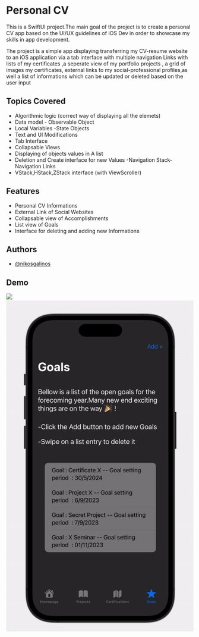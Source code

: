 
# Personal CV

This is a SwiftUI project.The main goal of the project is to create a  personal CV app based on the UI/UX guidelines of iOS Dev in order  to showcase my skills in app development.

The project is a simple app displaying transferring my CV-resume website to an iOS application via
a tab interface with multiple navigation Links
with lists of my certificates ,a seperate view of my portfolio projects , a grid of images 
my certificates, external links to my social-professional profiles,as well a list of informations
which can be updated or deleted based on the user input

## Topics Covered

- Algorithmic logic (correct way of displaying all the elemets)
- Data model - Observable Object
- Local Variables -State Objects
- Text and UI Modifications
- Tab Interface
- Collapsable Views
- Displaying of objects values in A list
- Deletion and Create interface for new Values
-Navigation Stack- Navigation Links
- VStack,HStack,ZStack interface (with ViewScroller)
## Features

- Personal CV Informations
- External Link of Social Websites
- Collapsable view of Accomplishments
- List view of Goals
- Interface for deleting and adding new Informations


## Authors

- [@nikosgalinos](https://github.com/ngalinos95)


## Demo
![](https://github.com/ngalinos95/iOS-PersonalCV/blob/main/resume1.gif)
![](https://github.com/ngalinos95/iOS-PersonalCV/blob/main/resume2.gif)




